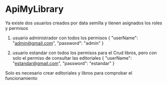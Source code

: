 # ApiMyLibrary
Ya existe dos usuarios creados por data semilla y tienen asignados los roles y permisos

1. usuario administrador con todos los permisos
{
  "userName": "admin@gmail.com",
  "password": "admin"
}

2. usuario estandar con todos los permisos para el Crud libros, pero con solo el permiso de consultar las editoriales
{
  "userName": "estandar@gmail.com",
  "password": "estandar"
}

Solo es necesario crear editoriales y libros para comprobar el funcionamiento
